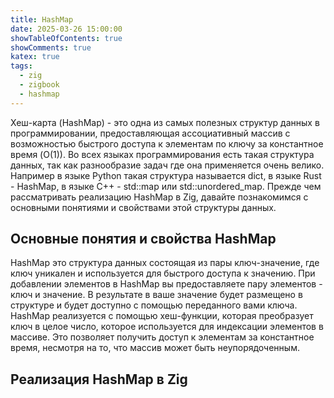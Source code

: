 ```yaml
---
title: HashMap
date: 2025-03-26 15:00:00
showTableOfContents: true
showComments: true
katex: true
tags:
  - zig
  - zigbook
  - hashmap
---
```


Хеш-карта (HashMap) - это одна из самых полезных структур данных в программировании, предоставляющая ассоциативный массив с возможностью быстрого доступа к элементам по ключу за константное время (O(1)). Во всех языках программирования есть такая структура данных, так как разнообразие задач где она применяется очень велико. Например в языке Python такая структура называется dict, в языке Rust - HashMap, в языке C++ - std::map или std::unordered_map. Прежде чем рассматривать реализацию HashMap в Zig, давайте познакомимся с основными понятиями и свойствами этой структуры данных.

## Основные понятия и свойства HashMap
HashMap это структура данных состоящая из пары ключ-значение, где ключ уникален и используется для быстрого доступа к значению. При добавлении элементов в HashMap вы предоставляете пару элементов - ключ и значение. В результате в ваше значение будет размещено в структуре и будет доступно с помощью переданного вами ключа. HashMap реализуется с помощью хеш-функции, которая преобразует ключ в целое число, которое используется для индексации элементов в массиве. Это позволяет получить доступ к элементам за константное время, несмотря на то, что массив может быть неупорядоченным.



## Реализация HashMap в Zig
